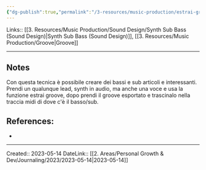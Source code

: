 ```yaml
---
{"dg-publish":true,"permalink":"/3-resources/music-production/estrai-groove-per-il-sub-bass/","tags":["type/note"]}
---
```


Links:: [[3. Resources/Music Production/Sound Design/Synth Sub Bass (Sound Design)\|Synth Sub Bass (Sound Design)]], [[3. Resources/Music Production/Groove\|Groove]]

---

## Notes

Con questa tecnica è possibile creare dei bassi e sub articoli e interessanti. Prendi un qualunque lead, synth in audio, ma anche una voce e usa la funzione estrai groove, dopo prendi il groove esportato e trascinalo nella traccia midi di dove c'è il basso/sub. 
















## References:
- 









---
Created:: 2023-05-14
DateLink:: [[2. Areas/Personal Growth & Dev/Journaling/2023/2023-05-14\|2023-05-14]]


